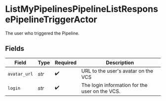 # ListMyPipelinesPipelineListResponsePipelineTriggerActor

The user who triggered the Pipeline.


## Fields

| Field                                          | Type                                           | Required                                       | Description                                    |
| ---------------------------------------------- | ---------------------------------------------- | ---------------------------------------------- | ---------------------------------------------- |
| `avatar_url`                                   | *str*                                          | :heavy_check_mark:                             | URL to the user's avatar on the VCS            |
| `login`                                        | *str*                                          | :heavy_check_mark:                             | The login information for the user on the VCS. |